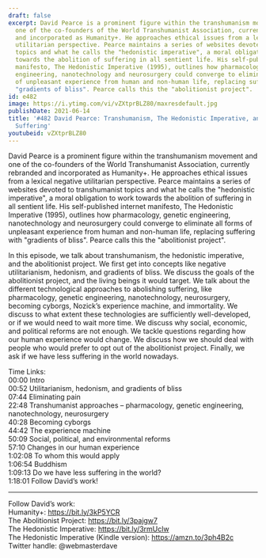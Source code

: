```yaml
---
draft: false
excerpt: David Pearce is a prominent figure within the transhumanism movement and
  one of the co-founders of the World Transhumanist Association, currently rebranded
  and incorporated as Humanity+. He approaches ethical issues from a lexical negative
  utilitarian perspective. Pearce maintains a series of websites devoted to transhumanist
  topics and what he calls the "hedonistic imperative", a moral obligation to work
  towards the abolition of suffering in all sentient life. His self-published internet
  manifesto, The Hedonistic Imperative (1995), outlines how pharmacology, genetic
  engineering, nanotechnology and neurosurgery could converge to eliminate all forms
  of unpleasant experience from human and non-human life, replacing suffering with
  "gradients of bliss". Pearce calls this the "abolitionist project".
id: e482
image: https://i.ytimg.com/vi/vZXtprBLZ80/maxresdefault.jpg
publishDate: 2021-06-14
title: '#482 David Pearce: Transhumanism, The Hedonistic Imperative, and Abolishing
  Suffering'
youtubeid: vZXtprBLZ80
---
```

David Pearce is a prominent figure within the transhumanism movement and one of the co-founders of the World Transhumanist Association, currently rebranded and incorporated as Humanity+. He approaches ethical issues from a lexical negative utilitarian perspective. Pearce maintains a series of websites devoted to transhumanist topics and what he calls the "hedonistic imperative", a moral obligation to work towards the abolition of suffering in all sentient life. His self-published internet manifesto, The Hedonistic Imperative (1995), outlines how pharmacology, genetic engineering, nanotechnology and neurosurgery could converge to eliminate all forms of unpleasant experience from human and non-human life, replacing suffering with "gradients of bliss". Pearce calls this the "abolitionist project".

In this episode, we talk about transhumanism, the hedonistic imperative, and the abolitionist project. We first get into concepts like negative utilitarianism, hedonism, and gradients of bliss. We discuss the goals of the abolitionist project, and the living beings it would target. We talk about the different technological approaches to abolishing suffering, like pharmacology, genetic engineering, nanotechnology, neurosurgery, becoming cyborgs, Nozick’s experience machine, and immortality. We discuss to what extent these technologies are sufficiently well-developed, or if we would need to wait more time. We discuss why social, economic, and political reforms are not enough. We tackle questions regarding how our human experience would change. We discuss how we should deal with people who would prefer to opt out of the abolitionist project. Finally, we ask if we have less suffering in the world nowadays. 

Time Links:  
00:00  Intro  
00:52  Utilitarianism, hedonism, and gradients of bliss  
07:44  Eliminating pain  
22:48  Transhumanist approaches – pharmacology, genetic engineering, nanotechnology, neurosurgery  
40:28  Becoming cyborgs  
44:42  The experience machine  
50:09  Social, political, and environmental reforms  
57:10  Changes in our human experience  
1:02:08  To whom this would apply  
1:06:54  Buddhism  
1:09:13  Do we have less suffering in the world?  
1:18:01  Follow David’s work!

---

Follow David’s work:  
Humanity+: https://bit.ly/3kP5YCR  
The Abolitionist Project: https://bit.ly/3pajgw7  
The Hedonistic Imperative: https://bit.ly/3rmUclw  
The Hedonistic Imperative (Kindle version): https://amzn.to/3ph4B2c  
Twitter handle: @webmasterdave
